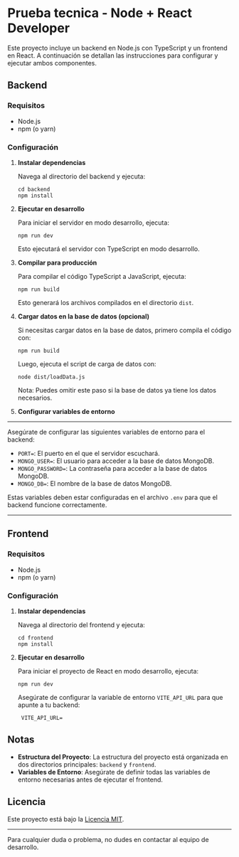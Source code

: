 # Prueba tecnica - Node + React Developer

Este proyecto incluye un backend en Node.js con TypeScript y un frontend en React. A continuación se detallan las instrucciones para configurar y ejecutar ambos componentes.

## Backend

### Requisitos

- Node.js
- npm (o yarn)

### Configuración

1. **Instalar dependencias**

   Navega al directorio del backend y ejecuta:

   ```
   cd backend
   npm install
   ```

2. **Ejecutar en desarrollo**

   Para iniciar el servidor en modo desarrollo, ejecuta:

   ```
   npm run dev
   ```

   Esto ejecutará el servidor con TypeScript en modo desarrollo.

3. **Compilar para producción**

   Para compilar el código TypeScript a JavaScript, ejecuta:

   ```
   npm run build
   ```

   Esto generará los archivos compilados en el directorio `dist`.

4. **Cargar datos en la base de datos (opcional)**

   Si necesitas cargar datos en la base de datos, primero compila el código con:

   ```
   npm run build
   ```

   Luego, ejecuta el script de carga de datos con:

   ```
   node dist/loadData.js
   ```

   Nota: Puedes omitir este paso si la base de datos ya tiene los datos necesarios.

5. **Configurar variables de entorno**

---

Asegúrate de configurar las siguientes variables de entorno para el backend:

- `PORT=`: El puerto en el que el servidor escuchará.
- `MONGO_USER=`: El usuario para acceder a la base de datos MongoDB.
- `MONGO_PASSWORD=`: La contraseña para acceder a la base de datos MongoDB.
- `MONGO_DB=`: El nombre de la base de datos MongoDB.

Estas variables deben estar configuradas en el archivo `.env` para que el backend funcione correctamente.

---

## Frontend

### Requisitos

- Node.js
- npm (o yarn)

### Configuración

1. **Instalar dependencias**

   Navega al directorio del frontend y ejecuta:

   ```
   cd frontend
   npm install
   ```

2. **Ejecutar en desarrollo**

   Para iniciar el proyecto de React en modo desarrollo, ejecuta:

   ```
   npm run dev
   ```

   Asegúrate de configurar la variable de entorno `VITE_API_URL` para que apunte a tu backend:

   ```
    VITE_API_URL=
   ```

## Notas

- **Estructura del Proyecto**: La estructura del proyecto está organizada en dos directorios principales: `backend` y `frontend`.
- **Variables de Entorno**: Asegúrate de definir todas las variables de entorno necesarias antes de ejecutar el frontend.

## Licencia

Este proyecto está bajo la [Licencia MIT](LICENSE).

---

Para cualquier duda o problema, no dudes en contactar al equipo de desarrollo.

